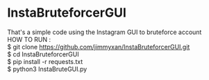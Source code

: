 # InstaBruteforcerGUI
That's a simple code using the Instagram GUI to bruteforce account                                                                                                        
HOW TO RUN :                                                                                                                                                               
$ git clone https://github.com/jimmyxan/InstaBruteforcerGUI.git                                                                                                            
$ cd InstaBruteforcerGUI                                                                                                                                                  
$ pip install -r requests.txt                                                                                                                                              
$ python3 InstaBruteGUI.py
